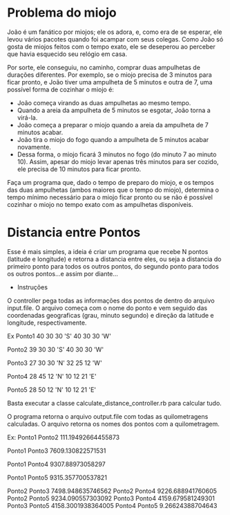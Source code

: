 # Problema do miojo

João é um fanático por miojos; ele os adora, e, como era de se esperar, ele levou vários pacotes quando foi acampar com seus colegas. Como João só gosta de miojos feitos com o tempo exato, ele se deseperou ao perceber que havia esquecido seu relógio em casa.

Por sorte, ele conseguiu, no caminho, comprar duas ampulhetas de durações diferentes. Por exemplo, se o miojo precisa de 3 minutos para ficar pronto, e João tiver uma ampulheta de 5 minutos e outra de 7, uma possível forma de cozinhar o miojo é:

- João começa virando as duas ampulhetas ao mesmo tempo.
- Quando a areia da ampulheta de 5 minutos se esgotar, João torna a virá-la.
- João começa a preparar o miojo quando a areia da ampulheta de 7 minutos acabar.
- João tira o miojo do fogo quando a ampulheta de 5 minutos acabar novamente.
- Dessa forma, o miojo ficará 3 minutos no fogo (do minuto 7 ao minuto 10). Assim, apesar do miojo levar apenas três minutos para ser cozido, ele precisa de 10 minutos para ficar pronto.

Faça um programa que, dado o tempo de preparo do miojo, e os tempos das duas ampulhetas (ambos maiores que o tempo do miojo), determina o tempo mínimo necessário para o miojo ficar pronto ou se não é possível cozinhar o miojo no tempo exato com as ampulhetas disponíveis.



# Distancia entre Pontos
Esse é mais simples, a ideia é criar um programa que recebe N pontos (latitude e longitude) e retorna a distancia entre eles, ou seja a distancia do primeiro ponto para todos os outros pontos, do segundo ponto para todos os outros pontos…e assim por diante...

- Instruções

O controller pega todas as informações dos pontos de dentro do arquivo input.file. O arquivo começa com o nome do ponto e vem seguido das coordenadas geograficas (grau, minuto segundo) e direção da latitude e longitude, respectivamente.

Ex
Ponto1 40 30 30 'S' 40 30 30 'W'

Ponto2 39 30 30 'S' 40 30 30 'W'

Ponto3 27 30 30 'N' 32 25 12 'W'

Ponto4 28 45 12 'N' 10 12 21 'E'

Ponto5 28 50 12 'N' 10 12 21 'E'

Basta executar a classe calculate_distance_controller.rb para calcular tudo.

O programa retorna o arquivo output.file com todas as quilometragens calculadas. O arquivo retorna os nomes dos pontos com a quilometragem.

Ex: 
Ponto1 Ponto2 111.19492664455873

Ponto1 Ponto3 7609.130822571531

Ponto1 Ponto4 9307.88973058297

Ponto1 Ponto5 9315.357700537821

Ponto2 Ponto3 7498.948635746562
Ponto2 Ponto4 9226.688941760605
Ponto2 Ponto5 9234.090557303092
Ponto3 Ponto4 4159.679581249301
Ponto3 Ponto5 4158.3001938364005
Ponto4 Ponto5 9.26624388704643


